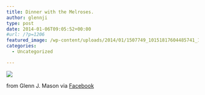 ```yaml
---
title: Dinner with the Melroses.
author: glennji
type: post
date: 2014-01-06T09:05:52+00:00
#url: /?p=1206
featured_image: /wp-content/uploads/2014/01/1507749_10151817604485741_1492722731_n.jpg
categories:
  - Uncategorized

---
```

<div>
  <img src='/wp-content/uploads/2014/01/1507749_10151817604485741_1492722731_n.jpg' style='max-width:600px;' /></p> 
  
  <div>
    from Glenn J. Mason via <a href="https://www.facebook.com/photo.php?fbid=10151817604485741&#038;set=a.10150907445480741.408542.551785740&#038;type=1">Facebook</a>
  </div>
</div>
